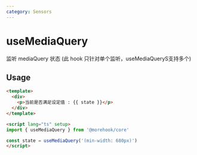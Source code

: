 ```yaml
---
category: Sensors
---
```


# useMediaQuery

监听 mediaQuery 状态 (此 hook 只针对单个监听，useMediaQueryS支持多个)

## Usage

```html
<template>
  <div>
    <p>当前是否满足设定值 : {{ state }}</p>
  </div>
</template>

<script lang="ts" setup>
import { useMediaQuery } from '@morehook/core'

const state = useMediaQuery('(min-width: 680px)')
</script>
```